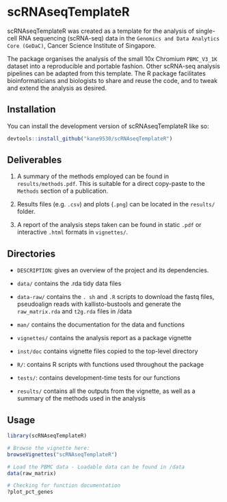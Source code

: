 
# scRNAseqTemplateR

scRNAseqTemplateR was created as a template for the analysis of single-cell RNA sequencing (scRNA-seq) data in the `Genomics and Data Analytics Core (GeDaC)`, Cancer Science Institute of Singapore. 

The package organises the analysis of the small 10x Chromium `PBMC_V3_1K` dataset into a reproducible and portable fashion. Other scRNA-seq analysis pipelines can be adapted from this template. The R package facilitates bioinformaticians and biologists to share and reuse the code, and to tweak and extend the analysis as desired.

## Installation

You can install the development version of scRNAseqTemplateR like so:

``` r
devtools::install_github("kane9530/scRNAseqTemplateR")

```

## Deliverables

1. A summary of the methods employed can be found in `results/methods.pdf`. This is suitable for a direct copy-paste to the `Methods` section of a publication.

2. Results files (e.g. `.csv`) and plots (`.png`) can be located in the `results/` folder.

3. A report of the analysis steps taken can be found in static `.pdf` or interactive `.html` formats in `vignettes/`.

## Directories

- `DESCRIPTION`: gives an overview of the project and its dependencies.

- `data/` contains the .rda tidy data files

- `data-raw/` contains the `. sh` and `.R` scripts to download the fastq files, pseudoalign reads with kallisto-bustools and generate the `raw_matrix.rda` and `t2g.rda` files in /data

- `man/` contains the documentation for the data and functions

- `vignettes/` contains the analysis report  as a package vignette

- `inst/doc` contains vignette files copied to the top-level directory

- `R/`: contains R scripts with functions used throughout the package

- `tests/`: contains development-time tests for our functions

- `results/` contains all the outputs from the vignette, as well as a summary of the methods used in the analysis

## Usage

``` r
library(scRNAseqTemplateR)

# Browse the vignette here:
browseVignettes("scRNAseqTemplateR")

# Load the PBMC data - Loadable data can be found in /data
data(raw_matrix)

# Checking for function documentation 
?plot_pct_genes

```

